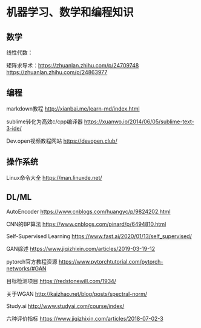 # 机器学习、数学和编程知识

## 数学

线性代数：

矩阵求导术：https://zhuanlan.zhihu.com/p/24709748   
          https://zhuanlan.zhihu.com/p/24863977

## 编程
   
markdown教程 http://xianbai.me/learn-md/index.html   
  
sublime转化为高效c/cpp编译器 https://xuanwo.io/2014/06/05/sublime-text-3-ide/  



Dev.open视频教程网站 https://devopen.club/

## 操作系统

Linux命令大全 https://man.linuxde.net/


## DL/ML
AutoEncoder https://www.cnblogs.com/huangyc/p/9824202.html    

CNN的BP算法 https://www.cnblogs.com/pinard/p/6494810.html    

Self-Supervised Learning https://www.fast.ai/2020/01/13/self_supervised/   

GAN综述 https://www.jiqizhixin.com/articles/2019-03-19-12   

pytorch官方教程资源 https://www.pytorchtutorial.com/pytorch-networks/#GAN   

目标检测项目 https://redstonewill.com/1934/  

关于WGAN http://kaizhao.net/blog/posts/spectral-norm/  

Study.ai http://www.studyai.com/course/index/  

六种评价指标 https://www.jiqizhixin.com/articles/2018-07-02-3  
